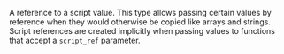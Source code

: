 A reference to a script value. This type allows passing certain values by reference when they would otherwise be copied like arrays and strings. Script references are created implicitly when passing values to functions that accept a `script_ref` parameter.
